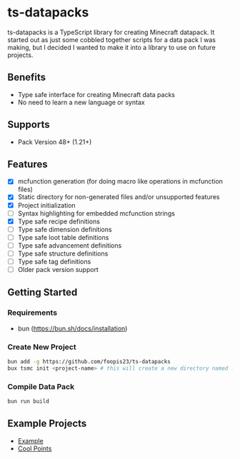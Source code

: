 # ts-datapacks

ts-datapacks is a TypeScript library for creating Minecraft datapack. It started out as just some cobbled together scripts for a data pack I was making, but I decided I wanted to make it into a library to use on future projects.

## Benefits

- Type safe interface for creating Minecraft data packs
- No need to learn a new language or syntax

## Supports
- Pack Version 48+ (1.21+)

## Features

- [x] mcfunction generation (for doing macro like operations in mcfunction files)
- [x] Static directory for non-generated files and/or unsupported features
- [x] Project initialization
- [ ] Syntax highlighting for embedded mcfunction strings
- [x] Type safe recipe definitions
- [ ] Type safe dimension definitions
- [ ] Type safe loot table definitions
- [ ] Type safe advancement definitions
- [ ] Type safe structure definitions
- [ ] Type safe tag definitions
- [ ] Older pack version support

## Getting Started

### Requirements

- bun (https://bun.sh/docs/installation)

### Create New Project

```bash
bun add -g https://github.com/foopis23/ts-datapacks
bux tsmc init <project-name> # this will create a new directory named ./<project-name> and create the initial project in there
```

### Compile Data Pack

```bash
bun run build
```

## Example Projects

- [Example](./example/)
- [Cool Points](https://github.com/foopis23/cool-points)
